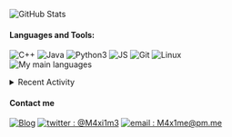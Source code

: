 ![GitHub Stats](https://github-readme-stats.vercel.app/api?username=M4xi1m3&hide_border=true&count_private=true&show_icons=true&theme=dark)

#### Languages and Tools:
![C++](https://img.shields.io/badge/-C++-000000?style=for-the-badge&logo=C%2B%2B&logoColor=blue)
![Java](https://img.shields.io/badge/-Java-000000?style=for-the-badge&logo=Java&logoColor=red)
![Python3](https://img.shields.io/badge/-Py3-000000?style=for-the-badge&logo=Python&logoColor=cyan)
![JS](https://img.shields.io/badge/-JS-000000?style=for-the-badge&logo=JavaScript&logoColor=yellow)
![Git](https://img.shields.io/badge/-Git-000000?style=for-the-badge&logo=Git&logoColor=red)
![Linux](https://img.shields.io/badge/-Linux-000000?style=for-the-badge&logo=Linux&logoColor=white)<br/>
![My main languages](https://github-readme-stats.vercel.app/api/top-langs/?username=M4xi1m3&hide_border=true&hide=stars&theme=dark&show_icons=true&layout=compact)

<details>
  <summary>Recent Activity</summary>

#### Latest Blog Posts
<!-- BLOG-POST-LIST:START -->
- [How Windows almost drove me crazy.](https://m4xi1m3.github.io//Windows-rant/)
- [Micmost: how a .git folder can get your consumers’ data leaked.](https://m4xi1m3.github.io//Micmost-git-leak/)
- [Numworks modding - Part 2 : N0100++](https://m4xi1m3.github.io//Numworks-mod-p2/)
- [Creating a 3D Numworks simulator](https://m4xi1m3.github.io//Numworks-3D-Simulator/)
- [Numworks modding - Part 1 : openning the beasts.](https://m4xi1m3.github.io//Numworks-mod-p1/)
<!-- BLOG-POST-LIST:END -->

[more blog posts...][website]

#### Recent GitHub Activity
<!--START_SECTION:activity-->
1. 🗣 Commented on [#478](https://github.com/Omega-Numworks/Omega/issues/478) in [Omega-Numworks/Omega](https://github.com/Omega-Numworks/Omega)
2. 🗣 Commented on [#476](https://github.com/Omega-Numworks/Omega/issues/476) in [Omega-Numworks/Omega](https://github.com/Omega-Numworks/Omega)
3. 🎉 Merged PR [#477](https://github.com/Omega-Numworks/Omega/pull/477) in [Omega-Numworks/Omega](https://github.com/Omega-Numworks/Omega)
4. 💪 Opened PR [#477](https://github.com/Omega-Numworks/Omega/pull/477) in [Omega-Numworks/Omega](https://github.com/Omega-Numworks/Omega)
5. 💪 Opened PR [#474](https://github.com/Omega-Numworks/Omega/pull/474) in [Omega-Numworks/Omega](https://github.com/Omega-Numworks/Omega)
<!--END_SECTION:activity-->

</details>

#### Contact me
[![Blog](https://img.shields.io/badge/-Blog-000000?style=for-the-badge&logo=rss&logoColor=red)][website]
[![twitter : @M4xi1m3](https://img.shields.io/badge/-%40M4xi1m3-000000?style=for-the-badge&logo=twitter&logoColor=cyan)][twitter]
[![email : M4x1me@pm.me](https://img.shields.io/badge/-m4x1me%40pm%2Eme-000000?style=for-the-badge&logo=protonmail&logoColor=blueviolet)](mailto:M4x1me@pm.me)

[website]: https://m4xi1m3.github.io/
[twitter]: https://twitter.com/M4xi1m3
